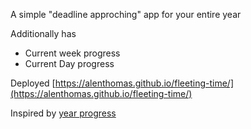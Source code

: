 A simple "deadline approching" app for your entire year

Additionally has
  * Current week progress
  * Current Day progress

Deployed
  [https://alenthomas.github.io/fleeting-time/](https://alenthomas.github.io/fleeting-time/)

Inspired by [year progress](https://twitter.com/year_progress)